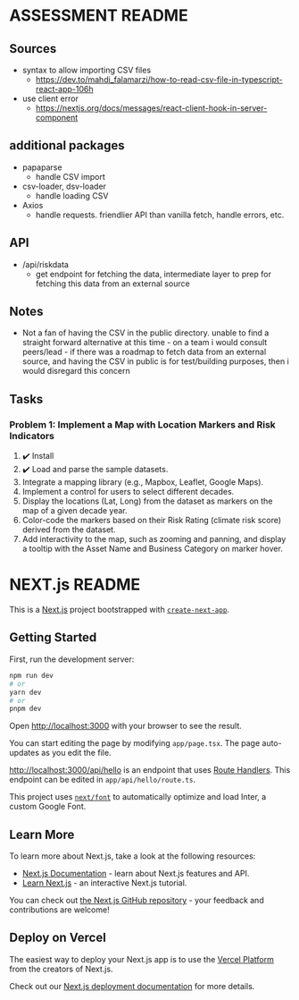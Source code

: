 # ASSESSMENT README

## Sources
  - syntax to allow importing CSV files
    - https://dev.to/mahdi_falamarzi/how-to-read-csv-file-in-typescript-react-app-106h
  - use client error
    - https://nextjs.org/docs/messages/react-client-hook-in-server-component

## additional packages
  - papaparse
    - handle CSV import
  - csv-loader, dsv-loader
    - handle loading CSV
  - Axios
    - handle requests. friendlier API than vanilla fetch, handle errors, etc.
  

## API
  - /api/riskdata
    - get endpoint for fetching the data, intermediate layer to prep for fetching this data from an external source

## Notes
  -  Not a fan of having the CSV in the public directory. unable to find a straight forward alternative at this time
    - on a team i would consult peers/lead
    - if there was a roadmap to fetch data from an external source, and having the CSV in public is for test/building purposes, then i would disregard this concern



## Tasks

### Problem 1: Implement a Map with Location Markers and Risk Indicators
  1. ✔️ Install 
  2. ✔️ Load and parse the sample datasets.
  3. Integrate a mapping library (e.g., Mapbox, Leaflet, Google Maps).
  4. Implement a control for users to select different decades.
  5. Display the locations (Lat, Long) from the dataset as markers on the map of a given decade year.
  6. Color-code the markers based on their Risk Rating (climate risk score) derived from the dataset.
  7. Add interactivity to the map, such as zooming and panning, and display a tooltip with the Asset Name and Business Category on marker hover.


# NEXT.js README

This is a [Next.js](https://nextjs.org/) project bootstrapped with [`create-next-app`](https://github.com/vercel/next.js/tree/canary/packages/create-next-app).

## Getting Started

First, run the development server:

```bash
npm run dev
# or
yarn dev
# or
pnpm dev
```

Open [http://localhost:3000](http://localhost:3000) with your browser to see the result.

You can start editing the page by modifying `app/page.tsx`. The page auto-updates as you edit the file.

[http://localhost:3000/api/hello](http://localhost:3000/api/hello) is an endpoint that uses [Route Handlers](https://beta.nextjs.org/docs/routing/route-handlers). This endpoint can be edited in `app/api/hello/route.ts`.

This project uses [`next/font`](https://nextjs.org/docs/basic-features/font-optimization) to automatically optimize and load Inter, a custom Google Font.

## Learn More

To learn more about Next.js, take a look at the following resources:

- [Next.js Documentation](https://nextjs.org/docs) - learn about Next.js features and API.
- [Learn Next.js](https://nextjs.org/learn) - an interactive Next.js tutorial.

You can check out [the Next.js GitHub repository](https://github.com/vercel/next.js/) - your feedback and contributions are welcome!

## Deploy on Vercel

The easiest way to deploy your Next.js app is to use the [Vercel Platform](https://vercel.com/new?utm_medium=default-template&filter=next.js&utm_source=create-next-app&utm_campaign=create-next-app-readme) from the creators of Next.js.

Check out our [Next.js deployment documentation](https://nextjs.org/docs/deployment) for more details.
